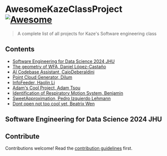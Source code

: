 # AwesomeKazeClassProject [![Awesome](https://awesome.re/badge.svg)](https://awesome.re)

> A complete list of all projects for Kaze&#39;s Software engineering class

## Contents

- [Software Engineering for Data Science 2024 JHU](#software-engineering-for-data-science-2024-jhu)
- [The geometry of WFA, Daniel López-Castaño](https://github.com/juadlopezcas/SEDS-project)
- [AI Codebase Assistant, CaioDeberaldini](https://github.com/caiodeberaldini/semester_project)
- [Point Cloud Generator, Dilum](https://github.com/DilumFernando/point_cloud_gen)
- [InfoFeeder, Haolin Li](https://github.com/JamesLi128/InfoFeeder)
- [Adam's Cool Project, Adam Tsou](https://github.com/atsou2/clothingquality)
- [Identification of Respiratory Motion System, Benjamin](https://github.com/bweinbe5/553.689)
- [SweetApproximation, Pedro Izquierdo Lehmann](https://github.com/pizqleh/sweet-approximation)
- [Dont open not too cool yet, Beatrix Wen](https://github.com/WwHeEnN/test-kaze-class)

## Software Engineering for Data Science 2024 JHU


## Contribute

Contributions welcome! Read the [contribution guidelines](contributing.md) first.
